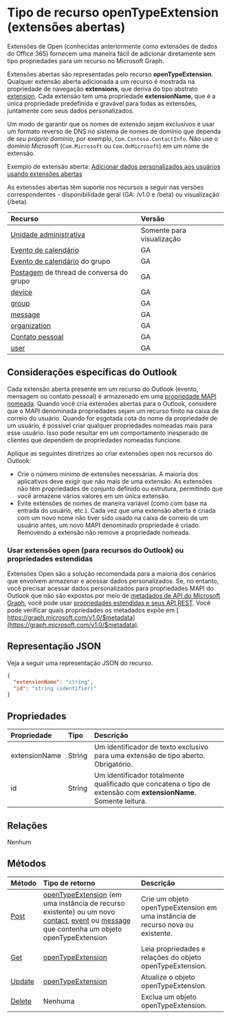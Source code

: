 # <a name="opentypeextension-resource-type-open-extensions"></a>Tipo de recurso openTypeExtension (extensões abertas)

Extensões de Open (conhecidas anteriormente como extensões de dados do Office 365) fornecem uma maneira fácil de adicionar diretamente sem tipo propriedades para um recurso no Microsoft Graph.

Extensões abertas são representadas pelo recurso **openTypeExtension**. Qualquer extensão aberta adicionada a um recurso é mostrada na propriedade de navegação **extensions**, que deriva do tipo abstrato [extension](extension.md). Cada extensão tem uma propriedade **extensionName**, que é a única propriedade predefinida e gravável para todas as extensões, juntamente com seus dados personalizados.

Um modo de garantir que os nomes de extensão sejam exclusivos é usar um formato reverso de DNS no sistema de nomes de domínio que dependa de _seu próprio domínio_, por exemplo, `Com.Contoso.ContactInfo`. Não use o domínio Microsoft (`Com.Microsoft` ou `Com.OnMicrosoft`) em um nome de extensão.

Exemplo de extensão aberta: [Adicionar dados personalizados aos usuários usando extensões abertas](../../../concepts/extensibility_open_users.md)

As extensões abertas têm suporte nos recursos a seguir nas versões correspondentes - disponibilidade geral (GA: /v1.0 e /beta) ou visualização (/beta).

|Recurso |Versão |
|:---------------|:-------|
| [Unidade administrativa](../../beta/resources/administrativeunit.md)  | Somente para visualização |
| [Evento de calendário](event.md) | GA |
| [Evento de calendário](event.md) do grupo | GA |
| [Postagem](post.md) de thread de conversa do grupo | GA |
| [device](device.md) | GA |
| [group](group.md) | GA |
| [message](message.md) | GA |
| [organization](organization.md) | GA |
| [Contato pessoal](contact.md) | GA |
| [user](user.md) | GA |

## <a name="outlook-specific-considerations"></a>Considerações específicas do Outlook

Cada extensão aberta presente em um recurso do Outlook (evento, mensagem ou contato pessoal) é armazenado em uma [propriedade MAPI nomeada](https://msdn.microsoft.com/library/cc765864(v=office.15).aspx). Quando você cria extensões abertas para o Outlook, considere que o MAPI denominada propriedades sejam um recurso finito na caixa de correio do usuário. Quando for esgotada cota do nome da propriedade de um usuário, é possível criar qualquer propriedades nomeadas mais para esse usuário. Isso pode resultar em um comportamento inesperado de clientes que dependem de propriedades nomeadas funcione.

Aplique as seguintes diretrizes ao criar extensões open nos recursos do Outlook:

- Crie o número mínimo de extensões necessárias. A maioria dos aplicativos deve exigir que não mais de uma extensão. As extensões não têm propriedades de conjunto definido ou estrutura, permitindo que você armazene vários valores em um única extensão.
- Evite extensões de nomes de maneira variável (como com base na entrada do usuário, etc.). Cada vez que uma extensão aberta é criada com um novo nome não tiver sido usado na caixa de correio de um usuário antes, um novo MAPI denominado propriedade é criado. Removendo a extensão não remove a propriedade nomeada.

### <a name="use-open-extensions-for-outlook-resources-or-extended-properties"></a>Usar extensões open (para recursos do Outlook) ou propriedades estendidas

Extensões Open são a solução recomendada para a maioria dos cenários que envolvem armazenar e acessar dados personalizados. Se, no entanto, você precisar acessar dados personalizados para propriedades MAPI do Outlook que não são expostos por meio de [metadados de API do Microsoft Graph](https://developer.microsoft.com/graph/docs/overview/call_api), você pode usar [propriedades estendidas e seus API REST](extended-properties-overview.md). Você pode verificar quais propriedades os metadados expõe em [ https://graph.microsoft.com/v1.0/$metadata](https://graph.microsoft.com/v1.0/$metadata).

## <a name="json-representation"></a>Representação JSON

Veja a seguir uma representação JSON do recurso.

<!--{
  "blockType": "resource",
  "openType": true,
  "optionalProperties": [],
  "baseType": "microsoft.graph.extension",
  "@odata.type": "microsoft.graph.openTypeExtension"
}-->

```json
{
  "extensionName": "string",
  "id": "string (identifier)"
}

```

## <a name="properties"></a>Propriedades

|Propriedade | Tipo | Descrição |
|:---------------|:--------|:----------|
|extensionName|String|Um identificador de texto exclusivo para uma extensão de tipo aberto. Obrigatório.|
|id|String| Um identificador totalmente qualificado que concatena o tipo de extensão com **extensionName**. Somente leitura.|

## <a name="relationships"></a>Relações

Nenhum

## <a name="methods"></a>Métodos

|Método | Tipo de retorno | Descrição |
|:---------------|:--------|:----------|
|[Post](../api/opentypeextension_post_opentypeextension.md) | [openTypeExtension](opentypeextension.md) (em uma instância de recurso existente) ou um novo [contact](../resources/contact.md), [event](../resources/event.md) ou [message](../resources/message.md) que contenha um objeto openTypeExtension | Crie um objeto openTypeExtension em uma instância de recurso nova ou existente.|
|[Get](../api/opentypeextension_get.md) | [openTypeExtension](opentypeextension.md) |Leia propriedades e relações do objeto openTypeExtension.|
|[Update](../api/opentypeextension_update.md) | [openTypeExtension](opentypeextension.md) |Atualize o objeto openTypeExtension. |
|[Delete](../api/opentypeextension_delete.md) | Nenhuma |Exclua um objeto openTypeExtension. |

<!-- uuid: 8fcb5dbc-d5aa-4681-8e31-b001d5168d79
2015-10-25 14:57:30 UTC -->
<!-- {
  "type": "#page.annotation",
  "description": "openTypeExtension resource",
  "keywords": "",
  "section": "documentation",
  "tocPath": ""
}-->
